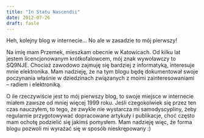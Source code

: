 ```yaml
---
title: "In Statu Nascendii"
date: 2012-07-26
draft: fasle
---
```

Heh, kolejny blog w internecie… No ale w zasadzie to mój pierwszy!

Na imię mam Przemek, mieszkam obecnie w Katowicach. Od kilku lat jestem licencjonowanym krótkofalowcem, mój znak wywoławczy to SQ9NJE. Chociaż zawodowo zajmuję się bardziej z informatyką, interesuje mnie elektronika. Mam nadzieję, że na tym blogu będę dokumentował swoje poczynania właśnie w dziedzinach związanych z moimi zainteresowaniami – radiem i elektroniką.

O ile rzeczywiście jest to mój pierwszy blog, to swoje miejsce w internecie miałem zawsze od mniej więcej 1999 roku. Jeśli czegokolwiek się przez ten czas nauczyłem, to tego, że zwykle nie wystarcza mi samodyscypliny, żeby regularnie przygotowywać dopracowane artykuły i publikacje, choć często mam ochotę podzielić się jakimś pomysłem. Mam nadzieję więc, że forma blogu pozwoli mi wyrażać się w sposób nieskrępowany :)

